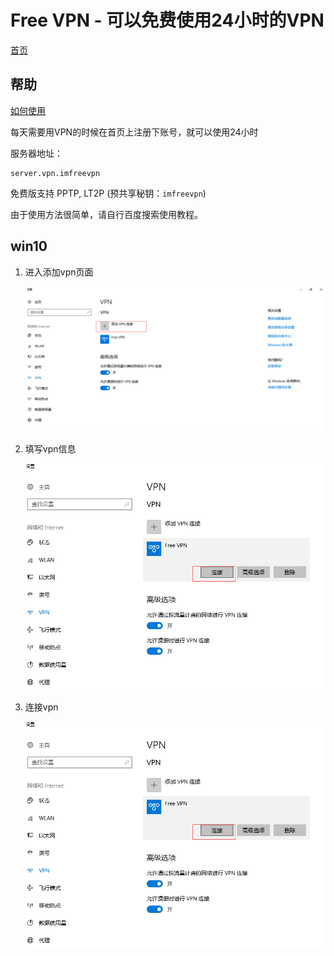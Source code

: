 # Free VPN - 可以免费使用24小时的VPN

[首页](https://www.imfreevpn.org)

## 帮助

[如何使用](https://www.imfreevpnn.com/howtouse.html)

每天需要用VPN的时候在首页上注册下账号，就可以使用24小时

服务器地址：
    
    server.vpn.imfreevpn

免费版支持 PPTP, LT2P (预共享秘钥：`imfreevpn`)

由于使用方法很简单，请自行百度搜索使用教程。

## win10

1.  进入添加vpn页面

    ![1.png](images/vpn/1.png) 

2.  填写vpn信息

    ![2.png](images/vpn/3.png) 

3.  连接vpn

    ![3.png](images/vpn/3.png)